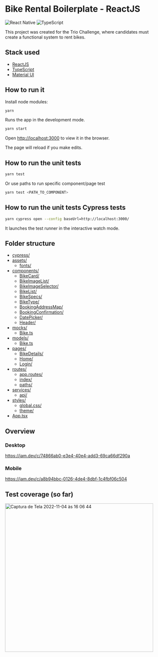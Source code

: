 # Bike Rental Boilerplate - ReactJS

![React Native](https://img.shields.io/badge/react-18.2.0-green?style=flat-square) ![TypeScript](https://img.shields.io/badge/-TypeScript-blue?style=flat-square)

This project was created for the Trio Challenge, where candidates must create a functional system to rent bikes.

## Stack used

- [ReactJS](https://reactjs.org/docs/getting-started.html)
- [TypeScript](https://www.typescriptlang.org/docs/)
- [Material UI](https://mui.com/pt/material-ui/getting-started/overview/)

## How to run it

Install node modules:

```sh
yarn
```

Runs the app in the development mode.

```sh
yarn start
```

Open [http://localhost:3000](http://localhost:3000) to view it in the browser.

The page will reload if you make edits.

## How to run the unit tests

```sh
yarn test
```

Or use paths to run specific component/page test

```sh
yarn test <PATH_TO_COMPONENT>
```

## How to run the unit tests Cypress tests

```sh
yarn cypress open --config baseUrl=http://localhost:3000/
```

It launches the test runner in the interactive watch mode.

## Folder structure
- [cypress/](cypress/e2e/bikerent.cy.ts)
- [assets/](./src/assets)
  - [fonts/](./src/assets/fonts)
- [components/](./src/components)
  - [BikeCard/](./src/components/BikeCard)
  - [BikeImageList/](./src/components/BikeImageList)
  - [BikeImageSelector/](./src/components/BikeImageSelector)
  - [BikeList/](./src/components/BikeList)
  - [BikeSpecs/](./src/components/BikeSpecs)
  - [BikeType/](./src/components/BikeType)
  - [BookingAddressMap/](./src/components/BookingAddressMap)
  - [BookingConfirmation/](./src/components/BookingConfirmation)
  - [DatePicker/](./src/components/DatePicker)
  - [Header/](./src/components/Header)
- [mocks/](./src/mocks)
  - [Bike.ts](./src/mocks/Bike.ts)
- [models/](./src/models)
  - [Bike.ts](./src/models/Bike.ts)
- [pages/](./src/pages)
  - [BikeDetails/](./src/pages/BikeDetails)
  - [Home/](./src/pages/Home)
  - [Login/](./src/pages/Login)
- [routes/](./src/routes)
  - [app.routes/](./src/routes/app.routes.tsx)
  - [index/](./src/routes/index.tsx)
  - [paths/](./src/routes/paths.ts)
- [services/](./src/services)
  - [api/](./src/services/api.ts)
- [styles/](./src/styles)
  - [global.css/](./src/styles/global.css)
  - [theme/](./src/styles/theme.ts)
- [App.tsx](./src/App.tsx)

## Overview

### Desktop

https://jam.dev/c/74866ab0-e3e4-40e4-add3-69ca66df290a

### Mobile

https://jam.dev/c/a8b94bbc-0126-4de4-8dbf-1c4fbf06c504

## Test coverage (so far)

<img width="487" alt="Captura de Tela 2022-11-04 às 16 06 44" src="https://github.com/simaofreire/trio-bike-rent/assets/51380943/d544be89-9f79-4efd-bd51-9a28f7b7ecd8">
